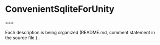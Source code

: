 # ConvenientSqliteForUnity
===

Each description is being organized (README.md, comment statement in the source file ) .